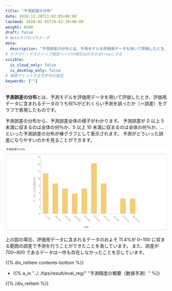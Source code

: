 ```yaml
---
title: "予測誤差の分布"
date: 2018-12-29T11:02:05+06:00
lastmod: 2020-01-05T10:42:26+06:00
weight: 8500
draft: false
# metaタグのパラメータ
meta:
  description: "予測誤差の分布とは、予測モデルを評価用データを用いて評価したとき、評価用データに含まれるデータのうち何%がどれくらい予測を誤ったか（＝誤差）をグラフで表現したものです。"
# クラウド・デスクトップ限定ページの場合は片方のみtrueにする
visible:
  is_cloud_only: false
  is_desktop_only: false
# 検索でヒットする文字列の指定
keywords: [""]
---
```


**予測誤差の分布**とは、予測モデルを評価用データを用いて評価したとき、評価用データに含まれるデータのうち何%がどれくらい予測を誤ったか（＝誤差）をグラフで表現したものです。

予測誤差の分布から、予測誤差全体の様子がわかります。
予測誤差が 0 以上 5 未満に収まるのは全体の何％か、5 以上 10 未満に収まるのは全体の何％か、…といった予測誤差の分布が棒グラフとして表示されます。
予測がどういった誤差になりやすいのかを見ることができます。

![](../img/t_slide7.png)

上の図の場合、評価用データに含まれるデータのおよそ 11.4%が 0~100 に収まる範囲の誤差で予測を行うことができたことを表しています。
また、誤差が 700~800 であるデータは一件も存在しなかったことを示しています。

{{% div_relitem contents-bottom %}}

- {{% a_in "../../tips/result/eval_reg/" "予測精度の概要（数値予測）" %}}

{{% /div_relitem %}}
